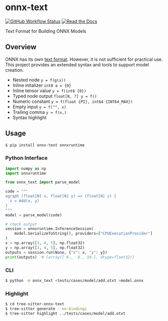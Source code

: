# onnx-text

[![GitHub Workflow Status](https://img.shields.io/github/actions/workflow/status/regen100/onnx-text/ci.yml)](https://github.com/regen100/onnx-text/actions/workflows/ci.yml)
[![Read the Docs](https://img.shields.io/readthedocs/onnx-text)](http://onnx-text.readthedocs.io/)

Text Format for Building ONNX Models

## Overview

ONNX has its own [text format](https://github.com/onnx/onnx/blob/main/docs/Syntax.md). However, it is not sufficient for practical use. This project provides an extended syntax and tools to support model creation.

*   Nested node `y = f(g(x))`
*   Inline initalizer `int8 a = {0}`
*   Inline tensor value `y = f(int8 {0})`
*   Typed node output `float[N, ?] y = f()`
*   Numeric constant `y = f(float {PI}, int64 {INT64_MAX})`
*   Empty input `y = f("", x)`
*   Trailing comma `y = f(x,)`
*   Syntax highlight

## Usage

```bash
$ pip install onnx-text onnxruntime
```

### Python Interface

```python
import numpy as np
import onnxruntime

from onnx_text import parse_model

code = """
agraph (float[N] x, float[N] y) => (float[N] z) {
  z = Add(x, y)
}
"""
model = parse_model(code)

# check output
session = onnxruntime.InferenceSession(
    model.SerializeToString(), providers=["CPUExecutionProvider"]
)
x = np.array([3, 4, 5], np.float32)
y = np.array([3, 4, 5], np.float32)
outputs = session.run(None, {"x": x, "y": y})
print(outputs)  # [array([ 6.,  8., 10.], dtype=float32)]
```

### CLI

```bash
$ python -m onnx_text <tests/cases/model/add.otxt >model.onnx
```

### Highlight

```bash
$ cd tree-sitter-onnx-text
$ tree-sitter generate --no-bindings
$ tree-sitter highlight ../tests/cases/model/add.otxt
```
